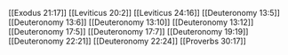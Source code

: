[[Exodus 21:17]]
[[Leviticus 20:2]]
[[Leviticus 24:16]]
[[Deuteronomy 13:5]]
[[Deuteronomy 13:6]]
[[Deuteronomy 13:10]]
[[Deuteronomy 13:12]]
[[Deuteronomy 17:5]]
[[Deuteronomy 17:7]]
[[Deuteronomy 19:19]]
[[Deuteronomy 22:21]]
[[Deuteronomy 22:24]]
[[Proverbs 30:17]]
